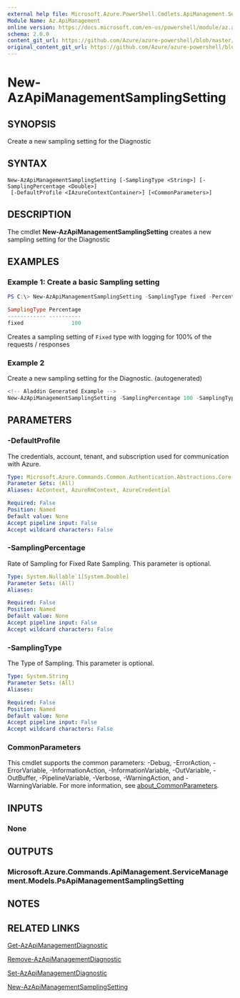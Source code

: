 ```yaml
---
external help file: Microsoft.Azure.PowerShell.Cmdlets.ApiManagement.ServiceManagement.dll-Help.xml
Module Name: Az.ApiManagement
online version: https://docs.microsoft.com/en-us/powershell/module/az.apimanagement/new-azapimanagementsamplingsetting
schema: 2.0.0
content_git_url: https://github.com/Azure/azure-powershell/blob/master/src/ApiManagement/ApiManagement/help/New-AzApiManagementSamplingSetting.md
original_content_git_url: https://github.com/Azure/azure-powershell/blob/master/src/ApiManagement/ApiManagement/help/New-AzApiManagementSamplingSetting.md
---
```


# New-AzApiManagementSamplingSetting

## SYNOPSIS
Create a new sampling setting for the Diagnostic

## SYNTAX

```
New-AzApiManagementSamplingSetting [-SamplingType <String>] [-SamplingPercentage <Double>]
 [-DefaultProfile <IAzureContextContainer>] [<CommonParameters>]
```

## DESCRIPTION
The cmdlet **New-AzApiManagementSamplingSetting** creates a new sampling setting for the Diagnostic

## EXAMPLES

### Example 1: Create a basic Sampling setting
```powershell
PS C:\> New-AzApiManagementSamplingSetting -SamplingType fixed -Percentage 100

SamplingType Percentage
------------ ----------
fixed               100
```

Creates a sampling setting of `Fixed` type with logging for 100% of the requests / responses

### Example 2

Create a new sampling setting for the Diagnostic. (autogenerated)

```powershell
<!-- Aladdin Generated Example --> 
New-AzApiManagementSamplingSetting -SamplingPercentage 100 -SamplingType fixed
```

## PARAMETERS

### -DefaultProfile
The credentials, account, tenant, and subscription used for communication with Azure.

```yaml
Type: Microsoft.Azure.Commands.Common.Authentication.Abstractions.Core.IAzureContextContainer
Parameter Sets: (All)
Aliases: AzContext, AzureRmContext, AzureCredential

Required: False
Position: Named
Default value: None
Accept pipeline input: False
Accept wildcard characters: False
```

### -SamplingPercentage
Rate of Sampling for Fixed Rate Sampling. This parameter is optional.

```yaml
Type: System.Nullable`1[System.Double]
Parameter Sets: (All)
Aliases:

Required: False
Position: Named
Default value: None
Accept pipeline input: False
Accept wildcard characters: False
```

### -SamplingType
The Type of Sampling.
This parameter is optional.

```yaml
Type: System.String
Parameter Sets: (All)
Aliases:

Required: False
Position: Named
Default value: None
Accept pipeline input: False
Accept wildcard characters: False
```

### CommonParameters
This cmdlet supports the common parameters: -Debug, -ErrorAction, -ErrorVariable, -InformationAction, -InformationVariable, -OutVariable, -OutBuffer, -PipelineVariable, -Verbose, -WarningAction, and -WarningVariable. For more information, see [about_CommonParameters](http://go.microsoft.com/fwlink/?LinkID=113216).

## INPUTS

### None

## OUTPUTS

### Microsoft.Azure.Commands.ApiManagement.ServiceManagement.Models.PsApiManagementSamplingSetting

## NOTES

## RELATED LINKS

[Get-AzApiManagementDiagnostic](./Get-AzApiManagementDiagnostic.md)

[Remove-AzApiManagementDiagnostic](./Remove-AzApiManagementDiagnostic.md)

[Set-AzApiManagementDiagnostic](./Set-AzApiManagementDiagnostic.md)

[New-AzApiManagementSamplingSetting](./New-AzApiManagementHttpMessageDiagnostic.md)
